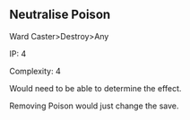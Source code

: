## Neutralise Poison

Ward Caster>Destroy>Any

IP: 4

Complexity: 4

Would need to be able to determine the effect. 

Removing Poison would just change the save.